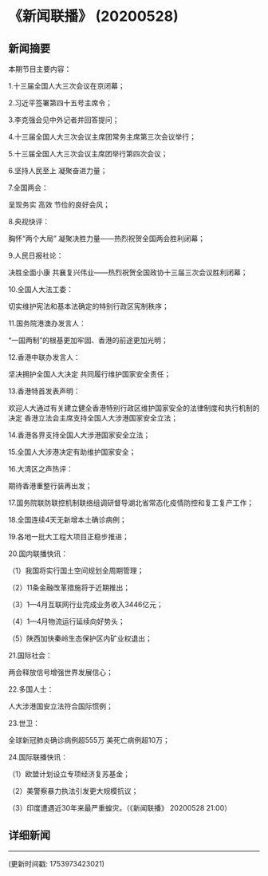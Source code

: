 # 《新闻联播》 (20200528)

## 新闻摘要

本期节目主要内容：

1.十三届全国人大三次会议在京闭幕；

2.习近平签署第四十五号主席令；

3.李克强会见中外记者并回答提问；

4.十三届全国人大三次会议主席团常务主席第三次会议举行；

5.十三届全国人大三次会议主席团举行第四次会议；

6.坚持人民至上 凝聚奋进力量；

7.全国两会：

呈现务实 高效 节俭的良好会风；

8.央视快评：

胸怀“两个大局” 凝聚决胜力量——热烈祝贺全国两会胜利闭幕；

9.人民日报社论：

决胜全面小康 共襄复兴伟业——热烈祝贺全国政协十三届三次会议胜利闭幕；

10.全国人大法工委：

切实维护宪法和基本法确定的特别行政区宪制秩序；

11.国务院港澳办发言人：

“一国两制”的根基更加牢固、香港的前途更加光明；

12.香港中联办发言人：

坚决拥护全国人大决定 共同履行维护国家安全责任；

13.香港特首发表声明：

欢迎人大通过有关建立健全香港特别行政区维护国家安全的法律制度和执行机制的决定 香港立法会主席支持全国人大涉港国家安全立法；

14.香港各界支持全国人大涉港国家安全立法；

15.全国人大涉港决定有助维护国家安全；

16.大湾区之声热评：

期待香港重整行装再出发；

17.国务院联防联控机制联络组调研督导湖北省常态化疫情防控和复工复产工作；

18.全国连续4天无新增本土确诊病例；

19.各地一批大工程大项目正稳步推进；

20.国内联播快讯：

（1）我国将实行国土空间规划全周期管理；

（2）11条金融改革措施将于近期推出；

（3）1—4月互联网行业完成业务收入3446亿元；

（4）1—4月物流运行延续向好势头；

（5）陕西加快秦岭生态保护区内矿业权退出；

21.国际社会：

两会释放信号增强世界发展信心；

22.多国人士：

人大涉港国安立法符合国际惯例；

23.世卫：

全球新冠肺炎确诊病例超555万 美死亡病例超10万；

24.国际联播快讯：

（1）欧盟计划设立专项经济复苏基金；

（2）美警察暴力执法引发更大规模抗议；

（3）印度遭遇近30年来最严重蝗灾。（《新闻联播》 20200528 21:00）

## 详细新闻

---

(更新时间戳: 1753973423021)

